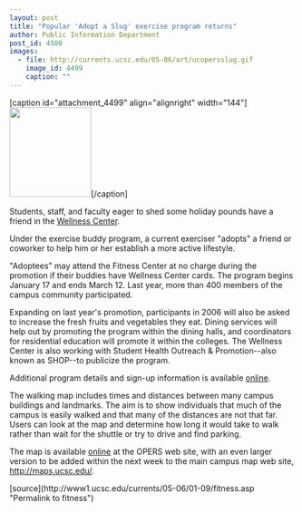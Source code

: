 ```yaml
---
layout: post
title: "Popular 'Adopt a Slug' exercise program returns"
author: Public Information Department
post_id: 4500
images:
  - file: http://currents.ucsc.edu/05-06/art/ucopersslug.gif
    image_id: 4499
    caption: ""
---
```


[caption id="attachment_4499" align="alignright" width="144"]<a href="http://localhost/mysite/wp-content/uploads/2006/01/ucopersslug.gif"><img class="size-full wp-image-4499" src="http://localhost/mysite/wp-content/uploads/2006/01/ucopersslug.gif" alt="" width="144" height="158" /></a>[/caption]
<a name="content" id="content"></a>
<p>
  Students, staff, and faculty eager to shed some holiday pounds have a friend in the <a href="http://www2.ucsc.edu/opers/wellness/">Wellness Center</a>.
</p>
<p>
  Under the exercise buddy program, a current exerciser "adopts" a friend or coworker to help him or her establish a more active lifestyle.
</p>
<p>
  "Adoptees" may attend the Fitness Center at no charge during the promotion if their buddies have Wellness Center cards. The program begins January 17 and ends March 12. Last year, more than 400 members of the campus community participated.
</p>
<p>
  Expanding on last year's promotion, participants in 2006 will also be asked to increase the fresh fruits and vegetables they eat. Dining services will help out by promoting the program within the dining halls, and coordinators for residential education will promote it within the colleges. The Wellness Center is also working with Student Health Outreach &amp; Promotion--also known as SHOP--to publicize the program.
</p>
<p>
  Additional program details and sign-up information is available <a href="http://www2.ucsc.edu/opers/wellness/adoptaslugsignup2006.htm">online</a>.
</p>
<p>
  The walking map includes times and distances between many campus buildings and landmarks. The aim is to show individuals that much of the campus is easily walked and that many of the distances are not that far. Users can look at the map and determine how long it would take to walk rather than wait for the shuttle or try to drive and find parking.
</p>
<p>
  The map is available <a href="http://www2.ucsc.edu/opers/wellness/OPERSmap%20legal%20size%20final.pdf">online</a> at the OPERS web site, with an even larger version to be added within the next week to the main campus map web site, <a href="http://maps.ucsc.edu/">http://maps.ucsc.edu/</a>.
</p>
<p>
  <input name="t1" size="-1" type="hidden">
</p>




</p>
[source](http://www1.ucsc.edu/currents/05-06/01-09/fitness.asp "Permalink to fitness")

